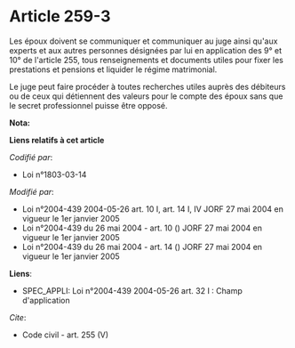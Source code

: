# Article 259-3

Les époux doivent se communiquer et communiquer au juge ainsi qu'aux experts et aux autres personnes désignées par lui en
application des 9° et 10° de l'article 255, tous renseignements et documents utiles pour fixer les prestations et pensions et
liquider le régime matrimonial. 

Le juge peut faire procéder à toutes recherches utiles auprès des débiteurs ou de ceux qui détiennent des valeurs pour le
compte des époux sans que le secret professionnel puisse être opposé.

**Nota:**



**Liens relatifs à cet article**

_Codifié par_:

  - Loi n°1803-03-14

_Modifié par_:

  - Loi n°2004-439 2004-05-26 art. 10 I, art. 14 I, IV JORF 27 mai 2004 en vigueur le 1er janvier 2005
  - Loi n°2004-439 du 26 mai 2004 - art. 10 () JORF 27 mai 2004 en vigueur le 1er janvier 2005
  - Loi n°2004-439 du 26 mai 2004 - art. 14 () JORF 27 mai 2004 en vigueur le 1er janvier 2005

**Liens**:

  - SPEC_APPLI: Loi n°2004-439 2004-05-26 art. 32 I : Champ d'application

_Cite_:

  - Code civil - art. 255 (V)
